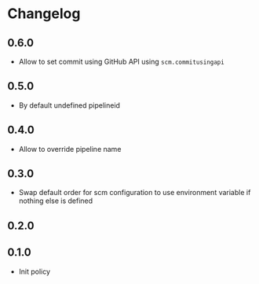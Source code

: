 # Changelog 

## 0.6.0

* Allow to set commit using GitHub API using `scm.commitusingapi`

## 0.5.0

* By default undefined pipelineid

## 0.4.0

* Allow to override pipeline name

## 0.3.0

* Swap default order for scm configuration to use environment variable if nothing else is defined

## 0.2.0

## 0.1.0

* Init policy
